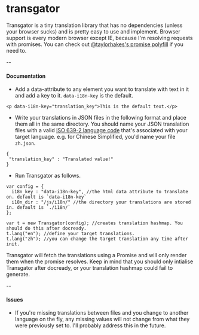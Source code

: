 # transgator

Transgator is a tiny translation library that has no dependencies (unless your browser sucks) and is pretty easy to use and implement. Browser support is every modern browser except IE, because I'm resolving requests with promises. You can check out [@taylorhakes's promise polyfill](https://github.com/taylorhakes/promise-polyfill) if you need to.

--
#### Documentation

- Add a data-attribute to any element you want to translate with text in it and add a key to it. `data-i18n-key` is the default.
```
<p data-i18n-key="translation_key">This is the default text.</p>
```

- Write your translations in JSON files in the following format and place them all in the same directory. You should name your JSON translation files with a valid [ISO 639-2 language code](http://www.loc.gov/standards/iso639-2/php/code_list.php) that's associated with your target language. e.g. for Chinese Simplified, you'd name your file `zh.json`.


```
{
 "translation_key" : "Translated value!"
}
```

- Run Transgator as follows.

```
var config = {
  i18n_key : "data-i18n-key", //the html data attribute to translate on. default is `data-i18n-key`
  i18n_dir : "/js/i18n/" //the directory your translations are stored in. default is `./i18n/`
};

var t = new Transgator(config); //creates translation hashmap. You should do this after docready.
t.lang("en"); //define your target translations.
t.lang("zh"); //you can change the target translation any time after init.
```

Transgator will fetch the translations using a Promise and will only render them when the promise resolves. Keep in mind that you should only intialise Transgator after docready, or your translation hashmap could fail to generate.

--

#### Issues
- If you're missing translations between files and you change to another language on the fly, any missing values will not change from what they were previously set to. I'll probably address this in the future.

